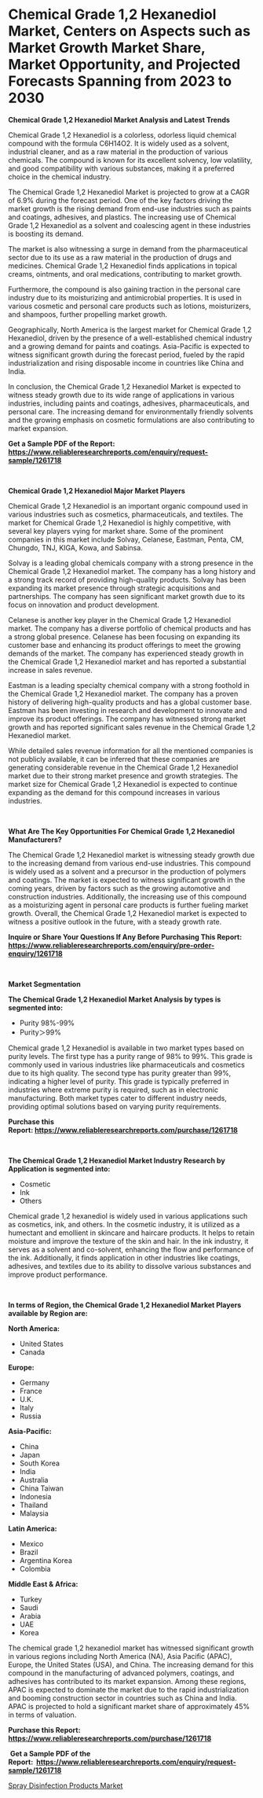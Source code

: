 <p><h1>Chemical Grade 1,2 Hexanediol Market, Centers on Aspects such as Market Growth Market Share, Market Opportunity, and Projected Forecasts Spanning from 2023 to 2030</h1></p><p><strong>Chemical Grade 1,2 Hexanediol Market Analysis and Latest Trends</strong></p>
<p><p>Chemical Grade 1,2 Hexanediol is a colorless, odorless liquid chemical compound with the formula C6H14O2. It is widely used as a solvent, industrial cleaner, and as a raw material in the production of various chemicals. The compound is known for its excellent solvency, low volatility, and good compatibility with various substances, making it a preferred choice in the chemical industry.</p><p>The Chemical Grade 1,2 Hexanediol Market is projected to grow at a CAGR of 6.9% during the forecast period. One of the key factors driving the market growth is the rising demand from end-use industries such as paints and coatings, adhesives, and plastics. The increasing use of Chemical Grade 1,2 Hexanediol as a solvent and coalescing agent in these industries is boosting its demand.</p><p>The market is also witnessing a surge in demand from the pharmaceutical sector due to its use as a raw material in the production of drugs and medicines. Chemical Grade 1,2 Hexanediol finds applications in topical creams, ointments, and oral medications, contributing to market growth.</p><p>Furthermore, the compound is also gaining traction in the personal care industry due to its moisturizing and antimicrobial properties. It is used in various cosmetic and personal care products such as lotions, moisturizers, and shampoos, further propelling market growth.</p><p>Geographically, North America is the largest market for Chemical Grade 1,2 Hexanediol, driven by the presence of a well-established chemical industry and a growing demand for paints and coatings. Asia-Pacific is expected to witness significant growth during the forecast period, fueled by the rapid industrialization and rising disposable income in countries like China and India.</p><p>In conclusion, the Chemical Grade 1,2 Hexanediol Market is expected to witness steady growth due to its wide range of applications in various industries, including paints and coatings, adhesives, pharmaceuticals, and personal care. The increasing demand for environmentally friendly solvents and the growing emphasis on cosmetic formulations are also contributing to market expansion.</p></p>
<p><strong>Get a Sample PDF of the Report:&nbsp; <a href="https://www.reliableresearchreports.com/enquiry/request-sample/1261718">https://www.reliableresearchreports.com/enquiry/request-sample/1261718</a></strong></p>
<p>&nbsp;</p>
<p><strong>Chemical Grade 1,2 Hexanediol Major Market Players</strong></p>
<p><p>Chemical Grade 1,2 Hexanediol is an important organic compound used in various industries such as cosmetics, pharmaceuticals, and textiles. The market for Chemical Grade 1,2 Hexanediol is highly competitive, with several key players vying for market share. Some of the prominent companies in this market include Solvay, Celanese, Eastman, Penta, CM, Chungdo, TNJ, KIGA, Kowa, and Sabinsa.</p><p>Solvay is a leading global chemicals company with a strong presence in the Chemical Grade 1,2 Hexanediol market. The company has a long history and a strong track record of providing high-quality products. Solvay has been expanding its market presence through strategic acquisitions and partnerships. The company has seen significant market growth due to its focus on innovation and product development.</p><p>Celanese is another key player in the Chemical Grade 1,2 Hexanediol market. The company has a diverse portfolio of chemical products and has a strong global presence. Celanese has been focusing on expanding its customer base and enhancing its product offerings to meet the growing demands of the market. The company has experienced steady growth in the Chemical Grade 1,2 Hexanediol market and has reported a substantial increase in sales revenue.</p><p>Eastman is a leading specialty chemical company with a strong foothold in the Chemical Grade 1,2 Hexanediol market. The company has a proven history of delivering high-quality products and has a global customer base. Eastman has been investing in research and development to innovate and improve its product offerings. The company has witnessed strong market growth and has reported significant sales revenue in the Chemical Grade 1,2 Hexanediol market.</p><p>While detailed sales revenue information for all the mentioned companies is not publicly available, it can be inferred that these companies are generating considerable revenue in the Chemical Grade 1,2 Hexanediol market due to their strong market presence and growth strategies. The market size for Chemical Grade 1,2 Hexanediol is expected to continue expanding as the demand for this compound increases in various industries.</p></p>
<p>&nbsp;</p>
<p><strong>What Are The Key Opportunities For Chemical Grade 1,2 Hexanediol Manufacturers?</strong></p>
<p><p>The Chemical Grade 1,2 Hexanediol market is witnessing steady growth due to the increasing demand from various end-use industries. This compound is widely used as a solvent and a precursor in the production of polymers and coatings. The market is expected to witness significant growth in the coming years, driven by factors such as the growing automotive and construction industries. Additionally, the increasing use of this compound as a moisturizing agent in personal care products is further fueling market growth. Overall, the Chemical Grade 1,2 Hexanediol market is expected to witness a positive outlook in the future, with a steady growth rate.</p></p>
<p><strong>Inquire or Share Your Questions If Any Before Purchasing This Report: <a href="https://www.reliableresearchreports.com/enquiry/pre-order-enquiry/1261718">https://www.reliableresearchreports.com/enquiry/pre-order-enquiry/1261718</a></strong></p>
<p>&nbsp;</p>
<p><strong>Market Segmentation</strong></p>
<p><strong>The Chemical Grade 1,2 Hexanediol Market Analysis by types is segmented into:</strong></p>
<p><ul><li>Purity 98%-99%</li><li>Purity＞99%</li></ul></p>
<p><p>Chemical grade 1,2 Hexanediol is available in two market types based on purity levels. The first type has a purity range of 98% to 99%. This grade is commonly used in various industries like pharmaceuticals and cosmetics due to its high quality. The second type has purity greater than 99%, indicating a higher level of purity. This grade is typically preferred in industries where extreme purity is required, such as in electronic manufacturing. Both market types cater to different industry needs, providing optimal solutions based on varying purity requirements.</p></p>
<p><strong>Purchase this Report:&nbsp;<a href="https://www.reliableresearchreports.com/purchase/1261718">https://www.reliableresearchreports.com/purchase/1261718</a></strong></p>
<p>&nbsp;</p>
<p><strong>The Chemical Grade 1,2 Hexanediol Market Industry Research by Application is segmented into:</strong></p>
<p><ul><li>Cosmetic</li><li>Ink</li><li>Others</li></ul></p>
<p><p>Chemical grade 1,2 hexanediol is widely used in various applications such as cosmetics, ink, and others. In the cosmetic industry, it is utilized as a humectant and emollient in skincare and haircare products. It helps to retain moisture and improve the texture of the skin and hair. In the ink industry, it serves as a solvent and co-solvent, enhancing the flow and performance of the ink. Additionally, it finds application in other industries like coatings, adhesives, and textiles due to its ability to dissolve various substances and improve product performance.</p></p>
<p>&nbsp;</p>
<p><strong>In terms of Region, the Chemical Grade 1,2 Hexanediol Market Players available by Region are:</strong></p>
<p>
    <p> <strong> North America: </strong>
        <ul>
            <li>United States</li>
            <li>Canada</li>
        </ul>
        </p> 
    <p> <strong> Europe: </strong>
        <ul>
            <li>Germany</li>
            <li>France</li>
            <li>U.K.</li>
            <li>Italy</li>
            <li>Russia</li>
        </ul>
        </p> 
    <p> <strong> Asia-Pacific: </strong>
        <ul>
            <li>China</li>
            <li>Japan</li>
            <li>South Korea</li>
            <li>India</li>
            <li>Australia</li>
            <li>China Taiwan</li>
            <li>Indonesia</li>
            <li>Thailand</li>
            <li>Malaysia</li>
        </ul>
        </p> 
    <p> <strong> Latin America: </strong>
        <ul>
            <li>Mexico</li>
            <li>Brazil</li>
            <li>Argentina Korea</li>
            <li>Colombia</li>
        </ul>
        </p> 
    <p> <strong> Middle East & Africa: </strong>
        <ul>
            <li>Turkey</li>
            <li>Saudi</li>
            <li>Arabia</li>
            <li>UAE</li>
            <li>Korea</li>
        </ul>
    </p>
    </p>
<p><p>The chemical grade 1,2 hexanediol market has witnessed significant growth in various regions including North America (NA), Asia Pacific (APAC), Europe, the United States (USA), and China. The increasing demand for this compound in the manufacturing of advanced polymers, coatings, and adhesives has contributed to its market expansion. Among these regions, APAC is expected to dominate the market due to the rapid industrialization and booming construction sector in countries such as China and India. APAC is projected to hold a significant market share of approximately 45% in terms of valuation.</p></p>
<p><strong>Purchase this Report: <a href="https://www.reliableresearchreports.com/purchase/1261718">https://www.reliableresearchreports.com/purchase/1261718</a></strong></p>
<p>&nbsp;<strong>Get a Sample PDF of the Report:&nbsp;&nbsp;<a href="https://www.reliableresearchreports.com/enquiry/request-sample/1261718">https://www.reliableresearchreports.com/enquiry/request-sample/1261718</a></strong></p>
<p><strong></strong></p>
<p><p><a href="https://github.com/RichRobinson5/Market-Research-Report-List-2/blob/main/spray-disinfection-products-market.md">Spray Disinfection Products Market</a></p></p>